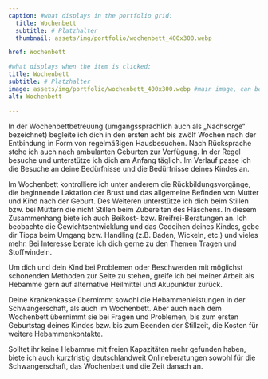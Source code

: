```yaml
---
caption: #what displays in the portfolio grid:
  title: Wochenbett
  subtitle: # Platzhalter
  thumbnail: assets/img/portfolio/wochenbett_400x300.webp

href: Wochenbett

#what displays when the item is clicked:
title: Wochenbett
subtitle: # Platzhalter
image: assets/img/portfolio/wochenbett_400x300.webp #main image, can be a link or a file in assets/img/portfolio
alt: Wochenbett

---
```


In der Wochenbettbetreuung (umgangssprachlich auch als „Nachsorge“ bezeichnet) begleite ich dich in den ersten acht bis zwölf Wochen nach der Entbindung in Form von regelmäßigen Hausbesuchen. Nach Rücksprache stehe ich auch nach ambulanten Geburten zur Verfügung. In der Regel besuche und unterstütze ich dich am Anfang täglich. Im Verlauf passe ich die Besuche an deine Bedürfnisse und die Bedürfnisse deines Kindes an.

Im Wochenbett kontrolliere ich unter anderem die Rückbildungsvorgänge, die beginnende Laktation der Brust und das allgemeine Befinden von Mutter und Kind nach der Geburt. Des Weiteren unterstütze ich dich beim Stillen bzw. bei Müttern die nicht Stillen beim Zubereiten des Fläschens. In diesem Zusammenhang biete ich auch Beikost- bzw. Breifrei-Beratungen an. Ich beobachte die Gewichtsentwicklung und das Gedeihen deines Kindes, gebe dir Tipps beim Umgang bzw. Handling (z.B. Baden, Wickeln, etc.) und vieles mehr. Bei Interesse berate ich dich gerne zu den Themen Tragen und Stoffwindeln.

Um dich und dein Kind bei Problemen oder Beschwerden mit möglichst schonenden Methoden zur Seite zu stehen, greife ich bei meiner Arbeit als Hebamme gern auf alternative Heilmittel und Akupunktur zurück. 

Deine Krankenkasse übernimmt sowohl die Hebammenleistungen in der Schwangerschaft, als auch im Wochenbett. Aber auch nach dem Wochenbett übernimmt sie bei Fragen und Problemen, bis zum ersten Geburtstag deines Kindes bzw. bis zum Beenden der Stillzeit, die Kosten für weitere Hebammenkontakte.

Solltet ihr keine Hebamme mit freien Kapazitäten mehr gefunden haben, biete ich auch kurzfristig deutschlandweit Onlineberatungen sowohl für die Schwangerschaft, das Wochenbett und die Zeit danach an.

